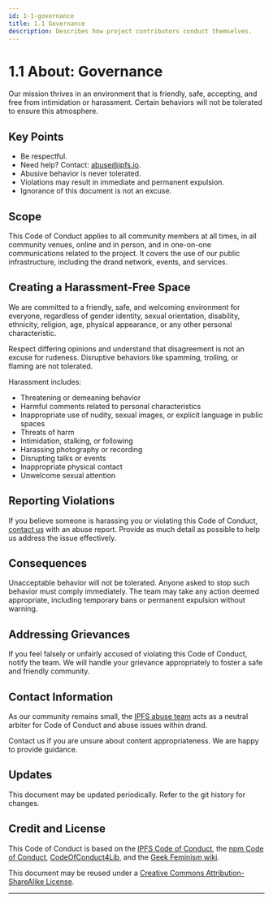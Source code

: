 ```yaml
---
id: 1-1-governance
title: 1.1 Governance
description: Describes how project contributors conduct themselves.
---
```

# 1.1 About: Governance

Our mission thrives in an environment that is friendly, safe, accepting, and free from intimidation or harassment. Certain behaviors will not be tolerated to ensure this atmosphere.

## Key Points

- Be respectful.
- Need help? Contact: [abuse@ipfs.io](mailto:abuse@ipfs.io).
- Abusive behavior is never tolerated.
- Violations may result in immediate and permanent expulsion.
- Ignorance of this document is not an excuse.

## Scope

This Code of Conduct applies to all community members at all times, in all community venues, online and in person, and in one-on-one communications related to the project. It covers the use of our public infrastructure, including the drand network, events, and services.

## Creating a Harassment-Free Space

We are committed to a friendly, safe, and welcoming environment for everyone, regardless of gender identity, sexual orientation, disability, ethnicity, religion, age, physical appearance, or any other personal characteristic.

Respect differing opinions and understand that disagreement is not an excuse for rudeness. Disruptive behaviors like spamming, trolling, or flaming are not tolerated.

Harassment includes:

- Threatening or demeaning behavior
- Harmful comments related to personal characteristics
- Inappropriate use of nudity, sexual images, or explicit language in public spaces
- Threats of harm
- Intimidation, stalking, or following
- Harassing photography or recording
- Disrupting talks or events
- Inappropriate physical contact
- Unwelcome sexual attention

## Reporting Violations

If you believe someone is harassing you or violating this Code of Conduct, [contact us](https://github.com/ipfs/community/blob/master/code-of-conduct.md#contact-info) with an abuse report. Provide as much detail as possible to help us address the issue effectively.

## Consequences

Unacceptable behavior will not be tolerated. Anyone asked to stop such behavior must comply immediately. The team may take any action deemed appropriate, including temporary bans or permanent expulsion without warning.

## Addressing Grievances

If you feel falsely or unfairly accused of violating this Code of Conduct, notify the team. We will handle your grievance appropriately to foster a safe and friendly community.

## Contact Information

As our community remains small, the [IPFS abuse team](https://github.com/ipfs/community/blob/master/code-of-conduct.md#contact-info) acts as a neutral arbiter for Code of Conduct and abuse issues within drand.

Contact us if you are unsure about content appropriateness. We are happy to provide guidance.

## Updates

This document may be updated periodically. Refer to the git history for changes.

## Credit and License

This Code of Conduct is based on the [IPFS Code of Conduct](https://github.com/ipfs/community/blob/master/code-of-conduct.md), the [npm Code of Conduct](https://www.npmjs.com/policies/conduct), [CodeOfConduct4Lib](https://github.com/code4lib/code-of-conduct/blob/main/code_of_conduct.md), and the [Geek Feminism wiki](http://geekfeminism.wikia.com/).

This document may be reused under a [Creative Commons Attribution-ShareAlike License](http://creativecommons.org/licenses/by-sa/4.0/).

---

